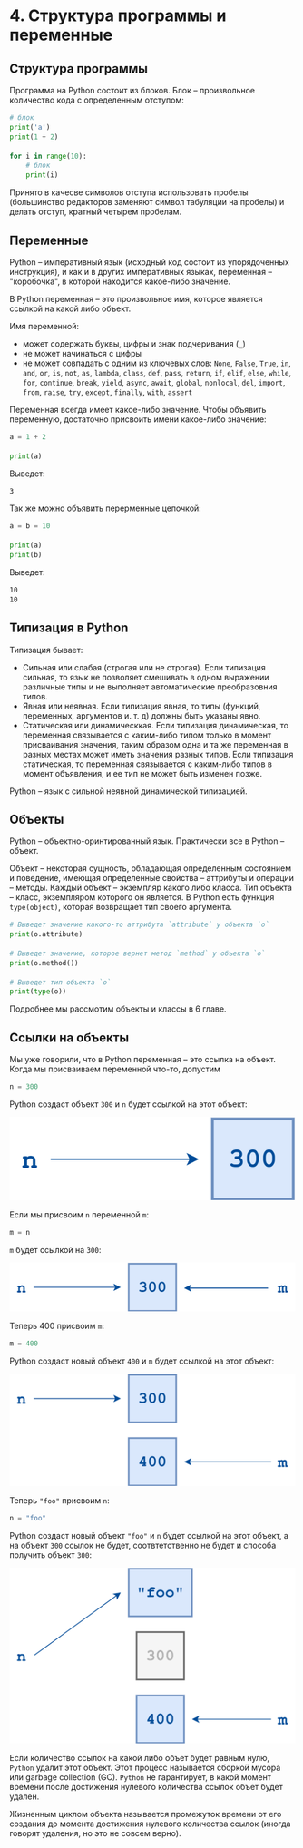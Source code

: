 # 4. Структура программы и переменные

## Структура программы

Программа на Python состоит из блоков. Блок – произвольное количество кода с определенным отступом:

```python
# блок
print('a')
print(1 + 2)

for i in range(10):
    # блок
    print(i)
```

Принято в качесве символов отступа использовать пробелы (большинство редакторов заменяют символ табуляции на пробелы) и делать отступ, кратный четырем пробелам.

## Переменные

Python – императивный язык (исходный код состоит из упорядоченных инструкция), и как и в других императивных языках, переменная – "коробочка", в которой находится какое-либо значение.

В Python переменная – это произвольное имя, которое является ссылкой на какой либо объект.

Имя переменной:

- может содержать буквы, цифры и знак подчеривания (`_`)
- не может начинаться с цифры
- не может совпадать с одним из ключевых слов: `None`, `False`, `True`, `in`, `and`, `or`, `is`, `not`, `as`, `lambda`, `class`, `def`, `pass`, `return`, `if`, `elif`, `else`, `while`, `for`, `continue`, `break`, `yield`, `async`, `await`, `global`, `nonlocal`, `del`, `import`, `from`, `raise`, `try`, `except`, `finally`, `with`, `assert`

Переменная всегда имеет какое-либо значение. Чтобы объявить переменную, достаточно присвоить имени какое-либо значение:

<!-- 
filename: chapter_4/variables_1.py
-->

```python
a = 1 + 2

print(a)
```

Выведет:

<!--
runs: chapter_4/variables_1.py
-->

```bash
3
```

Так же можно объявить перерменные цепочкой:

<!-- 
filename: chapter_4/variables_2.py
-->

```python
a = b = 10

print(a)
print(b)
```

Выведет:

<!--
runs: chapter_4/variables_2.py
-->

```bash
10
10
```

## Типизация в Python

Типизация бывает:

- Сильная или слабая (строгая или не строгая). Если типизация сильная, то язык не позволяет смешивать в одном выражении различные типы и не выполняет автоматические преобразовния типов.
- Явная или неявная. Если типизация явная, то типы (функций, переменных, аргументов и. т. д) должны быть указаны явно.
- Статическая или динамическкая. Если типизация динамическая, то переменная связывается с каким-либо типом только в момент присваивания значения, таким образом одна и та же переменная в разных местах может иметь значения разных типов. Если типизация статическая, то переменная связывается с каким-либо типов в момент объявления, и ее тип не может быть изменен позже.

Python – язык с сильной неявной динамической типизацией.

## Объекты

Python – объектно-оринтированный язык. Практически все в Python – объект.

Объект – некоторая сущность, обладающая определенным состоянием и поведение, имеющая определенные свойства – аттрибуты и операции – методы. Каждый объект – экземпляр какого либо класса. Тип объекта – класс, экземпляром которого он является. В Python есть функция `type(object)`, которая возвращает тип своего аргумента.

```python
# Выведет значение какого-то аттрибута `attribute` у объекта `o`
print(o.attribute)

# Выведет значение, которое вернет метод `method` у объекта `o`
print(o.method())

# Выведет тип объекта `o`
print(type(o))
```

Подробнее мы рассмотим объекты и классы в 6 главе.

## Ссылки на объекты

Мы уже говорили, что в Python переменная – это ссылка на объект. 
Когда мы присваиваем переменной что-то, допустим

```python
n = 300
```

Python создаст объект `300` и `n` будет ссылкой на этот объект:

![`n` ссыылается на `300`](./04-program-structure-and-variables/1.png)

Если мы присвоим `n` переменной `m`:

```python
m = n
```

`m` будет ссылкой на `300`:

![`n` и `m` ссыылаются на `300`](./04-program-structure-and-variables/2.png)

Теперь 400 присвоим `m`:

```python
m = 400
```

Python создаст новый объект `400` и `m` будет ссылкой на этот объект:

![`n` ссыылается на `300`, `m` – на `400`](./04-program-structure-and-variables/3.png)

Теперь `"foo"` присвоим `n`:

```python
n = "foo"
```

Python создаст новый объект `"foo"` и `n` будет ссылкой на этот объект, а на объект `300` ссылок не будет, соотвтетственно не будет и способа получить объект `300`:

![`n` ссыылается на `"foo"`, `m` – на `400`, на `300` ссылок нет](./04-program-structure-and-variables/4.png)

Если количество ссылок на какой либо объет будет равным нулю, `Python` удалит этот объект. Этот процесс называется сборкой мусора или garbage collection (GC). `Python` не гарантирует, в какой момент времени после достижения нулевого количества ссылок объет будет удален.

Жизненным циклом объекта называется промежуток времени от его создания до момента достижения нулевого количества ссылок (иногда говорят удаления, но это не совсем верно).